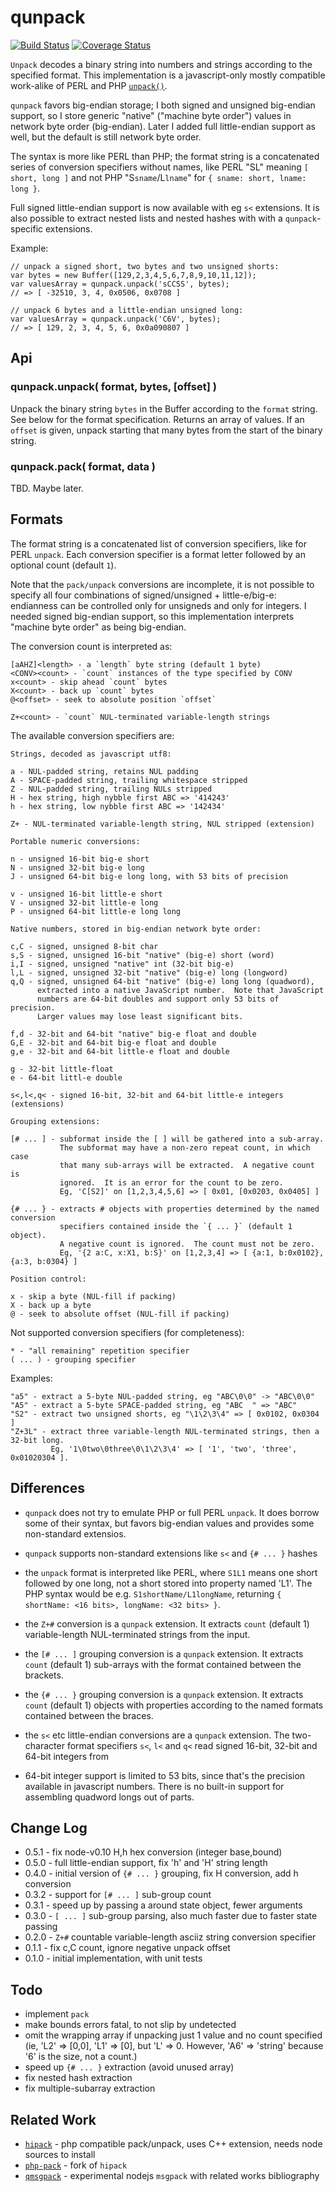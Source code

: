 qunpack
=======
[![Build Status](https://api.travis-ci.org/andrasq/node-qunpack.svg?branch=master)](https://travis-ci.org/andrasq/node-qunpack?branch=master)
[![Coverage Status](https://codecov.io/github/andrasq/node-qunpack/coverage.svg?branch=master)](https://codecov.io/github/andrasq/node-qunpack?branch=master)

`Unpack` decodes a binary string into numbers and strings according to the specified format.
This implementation is a javascript-only mostly compatible work-alike of PERL and PHP
[`unpack()`](http://php.net/manual/en/function.unpack.php).

`qunpack` favors big-endian storage; I both signed and unsigned big-endian support,
so I store generic "native" ("machine byte order") values in
network byte order (big-endian).  Later I added full little-endian support as well,
but the default is still network byte order.

The syntax is more like PERL than PHP; the format string is
a concatenated series of conversion specifiers without names, like PERL "SL" meaning
`[ short, long ]` and not PHP "S`sname`/L`lname`" for `{ sname: short, lname: long }`.

Full signed little-endian support is now available with eg `s<` extensions.  It is also
possible to extract nested lists and nested hashes with with a `qunpack`-specific extensions.

Example:

    // unpack a signed short, two bytes and two unsigned shorts:
    var bytes = new Buffer([129,2,3,4,5,6,7,8,9,10,11,12]);
    var valuesArray = qunpack.unpack('sCCSS', bytes);
    // => [ -32510, 3, 4, 0x0506, 0x0708 ]

    // unpack 6 bytes and a little-endian unsigned long:
    var valuesArray = qunpack.unpack('C6V', bytes);
    // => [ 129, 2, 3, 4, 5, 6, 0x0a090807 ]


Api
---

### qunpack.unpack( format, bytes, [offset] )

Unpack the binary string `bytes` in the Buffer according to the `format` string.  See below for the format
specification.  Returns an array of values.  If an `offset` is given, unpack starting
that many bytes from the start of the binary string.

### qunpack.pack( format, data )

TBD.  Maybe later.


Formats
-------

The format string is a concatenated list of conversion specifiers, like for PERL
`unpack`.  Each conversion specifier is a format letter followed by an optional
count (default `1`).

Note that the `pack/unpack` conversions are incomplete, it is not possible to specify
all four combinations of signed/unsigned + little-e/big-e: endianness can be controlled
only for unsigneds and only for integers.  I needed signed big-endian support, so
this implementation interprets "machine byte order" as being big-endian.

The conversion count is interpreted as:

    [aAHZ]<length> - a `length` byte string (default 1 byte)
    <CONV><count> - `count` instances of the type specified by CONV
    x<count> - skip ahead `count` bytes
    X<count> - back up `count` bytes
    @<offset> - seek to absolute position `offset`

    Z+<count> - `count` NUL-terminated variable-length strings

The available conversion specifiers are:

    Strings, decoded as javascript utf8:

    a - NUL-padded string, retains NUL padding
    A - SPACE-padded string, trailing whitespace stripped
    Z - NUL-padded string, trailing NULs stripped
    H - hex string, high nybble first ABC => '414243'
    h - hex string, low nybble first ABC => '142434'

    Z+ - NUL-terminated variable-length string, NUL stripped (extension)

    Portable numeric conversions:

    n - unsigned 16-bit big-e short
    N - unsigned 32-bit big-e long
    J - unsigned 64-bit big-e long long, with 53 bits of precision

    v - unsigned 16-bit little-e short
    V - unsigned 32-bit little-e long
    P - unsigned 64-bit little-e long long

    Native numbers, stored in big-endian network byte order:

    c,C - signed, unsigned 8-bit char
    s,S - signed, unsigned 16-bit "native" (big-e) short (word)
    i,I - signed, unsigned "native" int (32-bit big-e)
    l,L - signed, unsigned 32-bit "native" (big-e) long (longword)
    q,Q - signed, unsigned 64-bit "native" (big-e) long long (quadword),
          extracted into a native JavaScript number.  Note that JavaScript
          numbers are 64-bit doubles and support only 53 bits of precision.
          Larger values may lose least significant bits.

    f,d - 32-bit and 64-bit "native" big-e float and double
    G,E - 32-bit and 64-bit big-e float and double
    g,e - 32-bit and 64-bit little-e float and double

    g - 32-bit little-float
    e - 64-bit littl-e double

    s<,l<,q< - signed 16-bit, 32-bit and 64-bit little-e integers (extensions)

    Grouping extensions:

    [# ... ] - subformat inside the [ ] will be gathered into a sub-array.
               The subformat may have a non-zero repeat count, in which case
               that many sub-arrays will be extracted.  A negative count is
               ignored.  It is an error for the count to be zero.
               Eg, 'C[S2]' on [1,2,3,4,5,6] => [ 0x01, [0x0203, 0x0405] ]

    {# ... } - extracts # objects with properties determined by the named conversion
               specifiers contained inside the `{ ... }` (default 1 object).
               A negative count is ignored.  The count must not be zero.
               Eg, '{2 a:C, x:X1, b:S}' on [1,2,3,4] => [ {a:1, b:0x0102}, {a:3, b:0304} ]

    Position control:

    x - skip a byte (NUL-fill if packing)
    X - back up a byte
    @ - seek to absolute offset (NUL-fill if packing)

Not supported conversion specifiers (for completeness):

    * - "all remaining" repetition specifier
    ( ... ) - grouping specifier

Examples:

    "a5" - extract a 5-byte NUL-padded string, eg "ABC\0\0" -> "ABC\0\0"
    "A5" - extract a 5-byte SPACE-padded string, eg "ABC  " => "ABC"
    "S2" - extract two unsigned shorts, eg "\1\2\3\4" => [ 0x0102, 0x0304 ]
    "Z+3L" - extract three variable-length NUL-terminated strings, then a 32-bit long.
             Eg, '1\0two\0three\0\1\2\3\4' => [ '1', 'two', 'three', 0x01020304 ].

Differences
-----------

- `qunpack` does not try to emulate PHP or full PERL `unpack`.  It does borrow some of
  their syntax, but favors big-endian values and provides some non-standard extensios.

- `qunpack` supports non-standard extensions like `s<` and `{# ... }` hashes

- the `unpack` format is interpreted like PERL, where `S1L1` means one short followed by
  one long, not a short stored into property named 'L1'.  The PHP syntax would be e.g.
  `S1shortName/L1longName`, returning `{ shortName: <16 bits>, longName: <32 bits> }`.

- the `Z+#` conversion is a `qunpack` extension.  It extracts `count` (default 1)
  variable-length NUL-terminated strings from the input.

- the `[# ... ]` grouping conversion is a `qunpack` extension.  It extracts `count`
  (default 1) sub-arrays with the format contained between the brackets.

- the `{# ... }` grouping conversion is a `qunpack` extension.  It extracts `count`
  (default 1) objects with properties according to the named formats contained between
  the braces.

- the `s<` etc little-endian conversions are a `qunpack` extension.  The two-character
  format specifiers `s<`, `l<` and `q<` read signed 16-bit, 32-bit and 64-bit integers
  from

- 64-bit integer support is limited to 53 bits, since that's the precision available
  in javascript numbers.  There is no built-in support for assembling quadword longs
  out of parts.


Change Log
----------

- 0.5.1 - fix node-v0.10 H,h hex conversion (integer base,bound)
- 0.5.0 - full little-endian support, fix 'h' and 'H' string length
- 0.4.0 - initial version of `{# ... }` grouping, fix H conversion, add h conversion
- 0.3.2 - support for `[# ... ]` sub-group count
- 0.3.1 - speed up by passing a around state object, fewer arguments
- 0.3.0 - `[ ... ]` sub-group parsing, also much faster due to faster state passing
- 0.2.0 - `Z+#` countable variable-length asciiz string conversion specifier
- 0.1.1 - fix c,C count, ignore negative unpack offset
- 0.1.0 - initial implementation, with unit tests


Todo
----

- implement `pack`
- make bounds errors fatal, to not slip by undetected
- omit the wrapping array if unpacking just 1 value and no count specified
  (ie, 'L2' => [0,0], 'L1' => [0], but 'L' => 0.  However, 'A6' => 'string'
  because '6' is the size, not a count.)
- speed up `{# ... }` extraction (avoid unused array)
- fix nested hash extraction
- fix multiple-subarray extraction


Related Work
------------

- [`hipack`](https://npmjs.com/package/hipack) - php compatible pack/unpack, uses C++ extension, needs node sources to install
- [`php-pack`](https://npmjs.com/package/php-pack) - fork of `hipack`
- [`qmsgpack`](https://github.com/andrasq/node-q-msgpack) - experimental nodejs `msgpack` with related works bibliography
